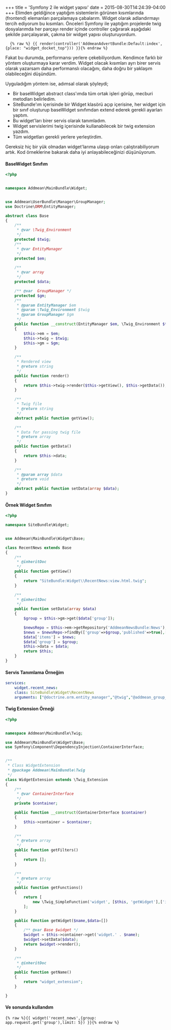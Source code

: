 +++
title = 'Symfony 2 ile widget yapısı'
date = 2015-08-30T14:24:39-04:00
+++
Elimden geldiğince yaptığım sistemlerin görünen kısımlarında (frontend) elemanları parçalamaya çabalarım. Widget olarak adlandırmayı
tercih ediyorum bu kısımları. Önceleri Symfony ile yaptığım projelerde twig dosyalarımda her parçayı render içinde controller çağırarak
aşağıdaki şekilde parçalayarak, çakma bir widget yapısı oluşturuyordum.

```twig
  {% raw %} {{ render(controller('AddmeanAdvertBundle:Default:index', {place: "widget_docket_top"})) }}{% endraw %}
```


Fakat bu durumda, performansı yerlere çekebiliyordum. Kendimce farklı bir yöntem oluşturmaya karar verdim. Widget olacak kısımları ayrı birer
servis olarak yazarsam daha performanslı olacağını, daha doğru bir yaklaşım olabileceğini düşündüm.

Uyguladığım yöntem ise, adımsal olarak şöyleydi;

 - Bir baseWidget abstract class'ımda tüm ortak işleri görüp, mecburi metodları belirledim.
 - SiteBundle'ım içerisinde bir Widget klasörü açıp içerisine, her widget için bir sınıf oluşturup baseWidget sınıfımdan extend ederek gerekli ayarları yaptım.
 - Bu widget'ları birer servis olarak tanımladım.
 - Widget servislerimi twig içerisinde kullanabilecek bir twig extension yazdım.
 - Tüm widgetları gerekli yerlere yerleştirdim.

Gereksiz hiç bir yük olmadan widget'larıma ulaşıp onları çalıştırabiliyorum artık. Kod örneklerine bakarak daha iyi anlayabileceğinizi düşünüyorum.

#### BaseWidget Sınıfım

```php
<?php


namespace Addmean\MainBundle\Widget;


use Addmean\UserBundle\Manager\GroupManager;
use Doctrine\ORM\EntityManager;

abstract class Base
{
    /**
     * @var \Twig_Environment
     */
    protected $twig;
    /**
     * @var EntityManager
     */
    protected $em;

    /**
     * @var array
     */
    protected $data;

    /** @var  GroupManager */
    protected $gm;
    /**
     * @param EntityManager $em
     * @param \Twig_Environment $twig
     * @param GroupManager $gm
     */
    public function __construct(EntityManager $em, \Twig_Environment $twig,GroupManager $gm)
    {
        $this->em = $em;
        $this->twig = $twig;
        $this->gm = $gm;
    }

    /**
     * Rendered view
     * @return string
     */
    public function render()
    {
        return $this->twig->render($this->getView(), $this->getData());
    }

    /**
     * Twig file
     * @return string
     */
    abstract public function getView();

    /**
     * Data for passing twig file
     * @return array
     */
    public function getData()
    {
        return $this->data;
    }

    /**
     * @param array $data
     * @return void
     */
    abstract public function setData(array $data);
}
```

#### Örnek Widget Sınıfım

```php 
<?php

namespace SiteBundle\Widget;


use Addmean\MainBundle\Widget\Base;

class RecentNews extends Base
{
    /**
     * @inheritDoc
     */
    public function getView()
    {
        return "SiteBundle:Widget\\RecentNews:view.html.twig";
    }

    /**
     * @inheritDoc
     */
    public function setData(array $data)
    {
        $group = $this->gm->get($data['group']);

        $newsRepo = $this->em->getRepository('AddmeanNewsBundle:News');
        $news = $newsRepo->findBy(['group'=>$group,'published'=>true],['id'=>'desc'],$data['limit']);
        $data['items'] = $news;
        $data['group'] = $group;
        $this->data = $data;
        return $this;
    }
}
```

#### Servis Tanımlama Örneğim

```yaml
services:
    widget.recent_news:
    class: SiteBundle\Widget\RecentNews
    arguments: ["@doctrine.orm.entity_manager","@twig","@addmean_group_manager"]
```
#### Twig Extension Örneği

```php
<?php


namespace Addmean\MainBundle\Twig;

use Addmean\MainBundle\Widget\Base;
use Symfony\Component\DependencyInjection\ContainerInterface;


/**
 * Class WidgetExtension
 * @package Addmean\MainBundle\Twig
 */
class WidgetExtension extends \Twig_Extension
{
    /**
     * @var ContainerInterface
     */
    private $container;

    public function __construct(ContainerInterface $container)
    {
        $this->container = $container;
    }

    /**
     * @return array
     */
    public function getFilters()
    {
        return [];
    }

    /**
     * @return array
     */
    public function getFunctions()
    {
        return [
            new \Twig_SimpleFunction('widget', [$this, 'getWidget'],['is_safe'=>['html']])
        ];
    }

    public function getWidget($name,$data=[])
    {
        /** @var Base $widget */
        $widget = $this->container->get('widget.' . $name);
        $widget->setData($data);
        return $widget->render();
    }

    /**
     * @inheritDoc
     */
    public function getName()
    {
        return "widget_extension";
    }

}
```

#### Ve sonunda kullandım
```twig
{% raw %}{{ widget('recent_news',{group: app.request.get('group'),limit: 5}) }}{% endraw %}
```


